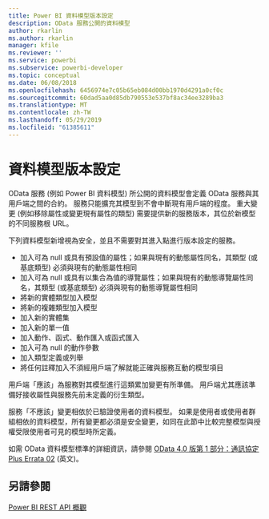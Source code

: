 ```yaml
---
title: Power BI 資料模型版本設定
description: OData 服務公開的資料模型
author: rkarlin
ms.author: rkarlin
manager: kfile
ms.reviewer: ''
ms.service: powerbi
ms.subservice: powerbi-developer
ms.topic: conceptual
ms.date: 06/08/2018
ms.openlocfilehash: 6456974e7c05b65eb084d00bb1970d4291a0cf0c
ms.sourcegitcommit: 60dad5aa0d85db790553e537bf8ac34ee3289ba3
ms.translationtype: MT
ms.contentlocale: zh-TW
ms.lasthandoff: 05/29/2019
ms.locfileid: "61385611"
---
```

# <a name="data-model-versioning"></a>資料模型版本設定

OData 服務 (例如 Power BI 資料模型) 所公開的資料模型會定義 OData 服務與其用戶端之間的合約。 服務只能擴充其模型到不會中斷現有用戶端的程度。 重大變更 (例如移除屬性或變更現有屬性的類型) 需要提供新的服務版本，其位於新模型的不同服務根 URL。  
  
下列資料模型新增視為安全，並且不需要對其進入點進行版本設定的服務。  
  
* 加入可為 null 或具有預設值的屬性；如果與現有的動態屬性同名，其類型 (或基底類型) 必須與現有的動態屬性相同  
* 加入可為 null 或具有以集合為值的導覽屬性；如果與現有的動態導覽屬性同名，其類型 (或基底類型) 必須與現有的動態導覽屬性相同  
* 將新的實體類型加入模型  
* 將新的複雜類型加入模型  
* 加入新的實體集  
* 加入新的單一值  
* 加入動作、函式、動作匯入或函式匯入
* 加入可為 null 的動作參數  
* 加入類型定義或列舉  
* 將任何註釋加入不須經用戶端了解就能正確與服務互動的模型項目  
  
用戶端「應該」為服務對其模型進行這類累加變更有所準備。 用戶端尤其應該準備好接收屬性與服務先前未定義的衍生類型。  
  
服務「不應該」變更相依於已驗證使用者的資料模型。 如果是使用者或使用者群組相依的資料模型，所有變更都必須是安全變更，如同在此節中比較完整模型與授權受限使用者可見的模型時所定義。  
  
如需 OData 資料模型標準的詳細資訊，請參閱 [OData 4.0 版第 1 部分：通訊協定 Plus Errata 02](http://docs.oasis-open.org/odata/odata/v4.0/odata-v4.0-part1-protocol.html) \(英文\)。  
  
## <a name="see-also"></a>另請參閱
[Power BI REST API 概觀](https://docs.microsoft.com/rest/api/power-bi/)  